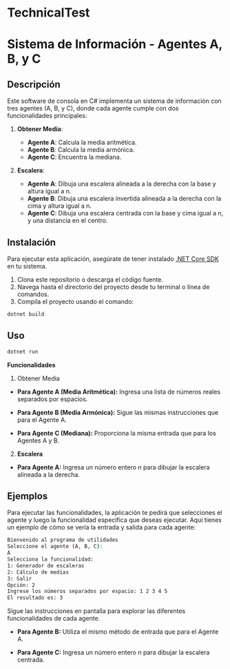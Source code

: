 # TechnicalTest
# Sistema de Información - Agentes A, B, y C

## Descripción

Este software de consola en C# implementa un sistema de información con tres agentes (A, B, y C), donde cada agente cumple con dos funcionalidades principales:

1. **Obtener Media**:
   - **Agente A**: Calcula la media aritmética.
   - **Agente B**: Calcula la media armónica.
   - **Agente C**: Encuentra la mediana.

2. **Escalera**:
   - **Agente A**: Dibuja una escalera alineada a la derecha con la base y altura igual a n.
   - **Agente B**: Dibuja una escalera invertida alineada a la derecha con la cima y altura igual a n.
   - **Agente C**: Dibuja una escalera centrada con la base y cima igual a n, y una distancia en el centro.

## Instalación

Para ejecutar esta aplicación, asegúrate de tener instalado [.NET Core SDK](https://dotnet.microsoft.com/download) en tu sistema.

1. Clona este repositorio o descarga el código fuente.
2. Navega hasta el directorio del proyecto desde tu terminal o línea de comandos.
3. Compila el proyecto usando el comando:

```bash
dotnet build
```

## Uso

```bash
dotnet run
```

**Funcionalidades**
1. Obtener Media
  - **Para Agente A (Media Aritmética):**
Ingresa una lista de números reales separados por espacios.

  - **Para Agente B (Media Armónica):**
Sigue las mismas instrucciones que para el Agente A.

  - **Para Agente C (Mediana):**
Proporciona la misma entrada que para los Agentes A y B.

2. **Escalera**
  - **Para Agente A:**
Ingresa un número entero n para dibujar la escalera alineada a la derecha.


## Ejemplos
Para ejecutar las funcionalidades, la aplicación te pedirá que selecciones el agente y luego la funcionalidad específica que deseas ejecutar. Aquí tienes un ejemplo de cómo se vería la entrada y salida para cada agente:

```bash
Bienvenido al programa de utilidades
Seleccione el agente (A, B, C):
A
Selecciona la funcionalidad:
1: Generador de escaleras
2: Cálculo de medias
3: Salir
Opción: 2
Ingrese los números separados por espacio: 1 2 3 4 5
El resultado es: 3
```
Sigue las instrucciones en pantalla para explorar las diferentes funcionalidades de cada agente.
  - **Para Agente B:**
Utiliza el mismo método de entrada que para el Agente A.

  - **Para Agente C:**
Ingresa un número entero n para dibujar la escalera centrada.

